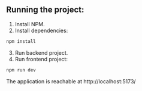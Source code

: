 
## Running the project:
1. Install NPM.
2. Install dependencies:
```sh
npm install
```
3. Run backend project.
4. Run frontend project:

```sh
npm run dev
```

The application is reachable at http://localhost:5173/
